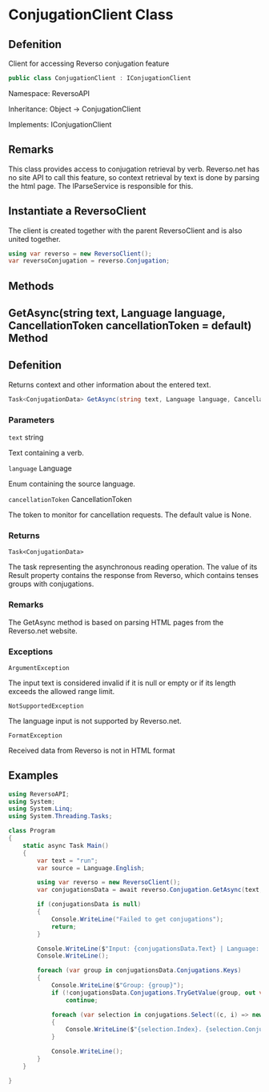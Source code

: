# ConjugationClient Class

## Defenition

Client for accessing Reverso conjugation feature

```csharp
public class ConjugationClient : IConjugationClient
```

Namespace: ReversoAPI

Inheritance: Object -> ConjugationClient

Implements: IConjugationClient  

## Remarks

This class provides access to conjugation retrieval by verb. Reverso.net has no site API to call this feature, so context retrieval by text is done by parsing the html page. The IParseService<ConjugationData> is responsible for this. 

## Instantiate a ReversoClient

The client is created together with the parent ReversoClient and is also united together.

```csharp
using var reverso = new ReversoClient();
var reversoConjugation = reverso.Conjugation;
```

## Methods

## GetAsync(string text, Language language, CancellationToken cancellationToken = default) Method
  
## Defenition
  
Returns context and other information about the entered text.
  
```csharp
Task<ConjugationData> GetAsync(string text, Language language, CancellationToken cancellationToken = default)
```
### Parameters

`text` string 

Text containing a verb.
  
`language` Language
  
Enum containing the source language.
  
`cancellationToken` CancellationToken

The token to monitor for cancellation requests. The default value is None.

### Returns
  
`Task<ConjugationData>`
  
The task representing the asynchronous reading operation. The value of its Result property contains the response from Reverso, which contains tenses groups with conjugations.
  
### Remarks

The GetAsync method is based on parsing HTML pages from the Reverso.net website.

### Exceptions
  
`ArgumentException`
  
The input text is considered invalid if it is null or empty or if its length exceeds the allowed range limit.
  
`NotSupportedException`
  
The language input is not supported by Reverso.net.
  
`FormatException`

Received data from Reverso is not in HTML format
  
## Examples
  
```csharp
using ReversoAPI;
using System;
using System.Linq;
using System.Threading.Tasks;

class Program
{
    static async Task Main()
    {
        var text = "run";
        var source = Language.English;

        using var reverso = new ReversoClient();
        var conjugationsData = await reverso.Conjugation.GetAsync(text, source);

        if (conjugationsData is null)
        {
            Console.WriteLine("Failed to get conjugations");
            return;
        }

        Console.WriteLine($"Input: {conjugationsData.Text} | Language: {conjugationsData.Language}");
        Console.WriteLine();

        foreach (var group in conjugationsData.Conjugations.Keys)
        {
            Console.WriteLine($"Group: {group}");
            if (!conjugationsData.Conjugations.TryGetValue(group, out var conjugations))
                continue;

            foreach (var selection in conjugations.Select((c, i) => new { Index = i, Conjugation = c }))
            {
                Console.WriteLine($"{selection.Index}. {selection.Conjugation.Verb}");
            }

            Console.WriteLine();
        }
    }

}
```
  

